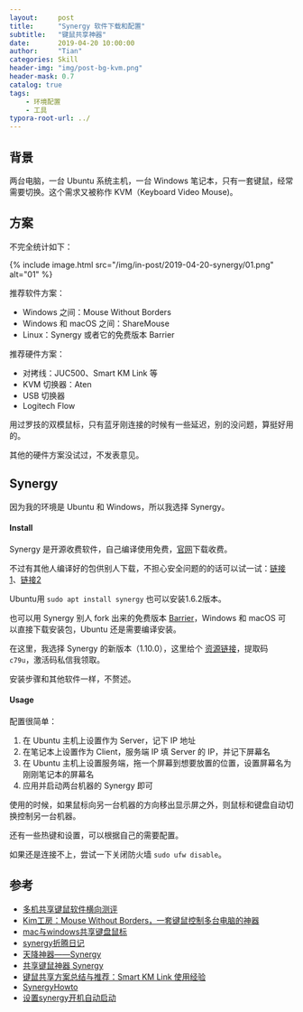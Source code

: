 ```yaml
---
layout:     post
title:      "Synergy 软件下载和配置"
subtitle:   "键鼠共享神器"
date:       2019-04-20 10:00:00
author:     "Tian"
categories: Skill
header-img: "img/post-bg-kvm.png"
header-mask: 0.7
catalog: true
tags:
    - 环境配置
    - 工具
typora-root-url: ../
---
```


## 背景

两台电脑，一台 Ubuntu 系统主机，一台 Windows 笔记本，只有一套键鼠，经常需要切换。这个需求又被称作 KVM（Keyboard Video Mouse)。

## 方案

不完全统计如下：

{% include image.html src="/img/in-post/2019-04-20-synergy/01.png" alt="01" %}

推荐软件方案：

- Windows 之间：Mouse Without Borders
- Windows 和 macOS 之间：ShareMouse
- Linux：Synergy 或者它的免费版本 Barrier

推荐硬件方案：

- 对拷线：JUC500、Smart KM Link 等
- KVM 切换器：Aten
- USB 切换器
- Logitech Flow

用过罗技的双模鼠标，只有蓝牙刚连接的时候有一些延迟，别的没问题，算挺好用的。

其他的硬件方案没试过，不发表意见。

## Synergy

因为我的环境是 Ubuntu 和 Windows，所以我选择 Synergy。

#### Install

Synergy 是开源收费软件，自己编译使用免费，[官网](<https://symless.com/synergy>)下载收费。

不过有其他人编译好的包供别人下载，不担心安全问题的的话可以试一试：[链接1](<https://brahma-dev.github.io/synergy-stable-builds/>)、[链接2](<https://sourceforge.net/projects/synergy-stable-builds/>)

Ubuntu用 `sudo apt install synergy` 也可以安装1.6.2版本。

也可以用 Synergy 别人 fork 出来的免费版本 [Barrier](<https://github.com/debauchee/barrier>)，Windows 和 macOS 可以直接下载安装包，Ubuntu 还是需要编译安装。

在这里，我选择 Synergy 的新版本（1.10.0），这里给个 [资源链接](https://pan.baidu.com/s/12-vQLlVoIq89wV3d7nBS4A)，提取码 `c79u`，激活码私信我领取。

安装步骤和其他软件一样，不赘述。

#### Usage

配置很简单：

1. 在 Ubuntu 主机上设置作为 Server，记下 IP 地址
2. 在笔记本上设置作为 Client，服务端 IP 填 Server 的 IP，并记下屏幕名
3. 在 Ubuntu 主机上设置服务端，拖一个屏幕到想要放置的位置，设置屏幕名为刚刚笔记本的屏幕名
4. 应用并启动两台机器的 Synergy 即可

使用的时候，如果鼠标向另一台机器的方向移出显示屏之外，则鼠标和键盘自动切换控制另一台机器。

还有一些热键和设置，可以根据自己的需要配置。

如果还是连接不上，尝试一下关闭防火墙 `sudo ufw disable`。

## 参考

- [多机共享键鼠软件横向测评](<http://blog.shrp.me/Multi-Computer-Mouse-and-Keyboard-sharing.html>)
- [Kim工房：Mouse Without Borders，一套键鼠控制多台电脑的神器](<https://post.smzdm.com/p/642130/>)
- [mac与windows共享键盘鼠标](<https://www.jianshu.com/p/f1da68ac5413>)
- [synergy折腾日记](<https://www.52pojie.cn/thread-719088-1-1.html>)
- [天降神器——Synergy](<https://blog.csdn.net/weixin_41995979/article/details/81990179>)
- [共享键鼠神器 Synergy](<http://wulc.me/2018/03/31/%E5%85%B1%E4%BA%AB%E9%94%AE%E9%BC%A0%E7%A5%9E%E5%99%A8%20Synergy/>)
- [键鼠共享方案总结与推荐：Smart KM Link 使用经验](<https://post.smzdm.com/p/343668/>)
- [SynergyHowto](https://help.ubuntu.com/community/SynergyHowto)
- [设置synergy开机自动启动](<http://guaneryu.com/blog/?p=379>)

